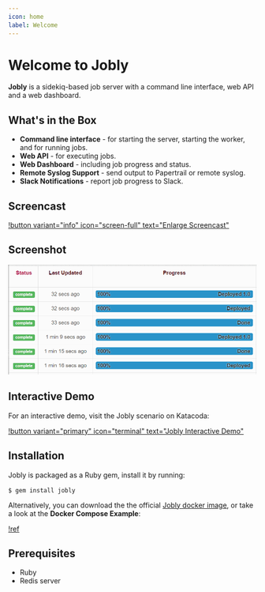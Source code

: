 ```yaml
---
icon: home
label: Welcome
---
```


# Welcome to Jobly

**Jobly** is a sidekiq-based job server with a command line interface, web API and a web dashboard.

## What's in the Box

* **Command line interface** - for starting the server, starting the worker, and for running jobs.
* **Web API** - for executing jobs.
* **Web Dashboard** - including job progress and status.
* **Remote Syslog Support** - send output to Papertrail or remote syslog.
* **Slack Notifications** - report job progress to Slack.

## Screencast

<object data="/assets/cast.svg" style='width:100%'></object>

[!button variant="info" icon="screen-full" text="Enlarge Screencast"](/screencast/)

## Screenshot

![](/assets/screen.gif)

## Interactive Demo

For an interactive demo, visit the Jobly scenario on Katacoda:

[!button variant="primary" icon="terminal" text="Jobly Interactive Demo"](https://www.katacoda.com/dannyb/scenarios/jobly)


## Installation

Jobly is packaged as a Ruby gem, install it by running:

```text
$ gem install jobly
```

Alternatively, you can download the the official [Jobly docker image](https://github.com/dannyben/docker-jobly), or take a look at the **Docker Compose Example**:

[!ref](examples/docker-compose.md)

## Prerequisites

- Ruby
- Redis server
